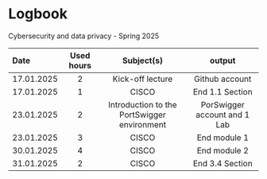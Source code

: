 # Logbook
Cybersecurity and data privacy - Spring 2025

| Date  | Used hours | Subject(s) |  output |
| :---         |     :---:      |     :---:      |     :---:      |
| 17.01.2025 | 2 | Kick-off lecture  | Github account   |
| 17.01.2025 | 1 | CISCO  | End 1.1 Section  |
| 23.01.2025 | 2 | Introduction to the PortSwigger environment  | PorSwigger account and 1 Lab |
| 23.01.2025 | 3 | CISCO  | End module 1  |
| 30.01.2025 | 4 | CISCO  | End module 2  |
| 31.01.2025 | 2 | CISCO  | End 3.4 Section  |
